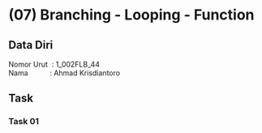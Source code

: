 # (07) Branching - Looping - Function

## Data Diri
Nomor Urut &nbsp;: 1_002FLB_44<br>
Nama &emsp;&emsp;&ensp;&nbsp;: Ahmad Krisdiantoro

## Task
### Task 01
